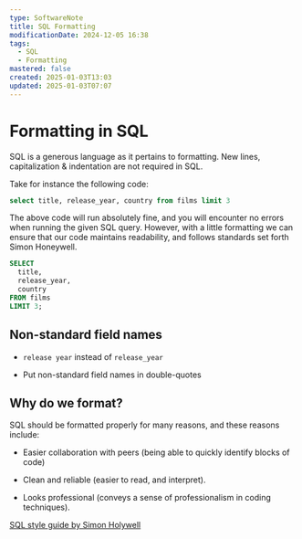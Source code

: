 ```yaml
---
type: SoftwareNote
title: SQL Formatting
modificationDate: 2024-12-05 16:38
tags:
  - SQL
  - Formatting
mastered: false
created: 2025-01-03T13:03
updated: 2025-01-03T07:07
---
```


# Formatting in SQL

SQL is a generous language as it pertains to formatting. New lines, capitalization & indentation are not required in SQL.

Take for instance the following code:

```sql
select title, release_year, country from films limit 3
```

The above code will run absolutely fine, and you will encounter no errors when running the given SQL query. However, with a little formatting we can ensure that our code maintains readability, and follows standards set forth Simon Honeywell.

```sql
SELECT 
  title,
  release_year,
  country
FROM films
LIMIT 3;
```

## Non-standard field names

- `release year` instead of `release_year`

- Put non-standard field names in double-quotes

## Why do we format?

SQL should be formatted properly for many reasons, and these reasons include:

- Easier collaboration with peers (being able to quickly identify blocks of code)

- Clean and reliable (easier to read, and interpret).

- Looks professional (conveys a sense of professionalism in coding techniques).



[SQL style guide by Simon Holywell](Weblinks/SQL%20style%20guide%20by%20Simon%20Holywell.md)

